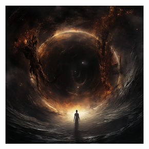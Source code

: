 <p align="center">
  <a href="https://kairos0x42.gitbook.io/archive-of-ascendant-wisdom/">
    <img src="./pancak3_cosmic_black_hole_interstellar_uhd_burnedcharred_Osiris_40dc9ac1-aa11-454d-bdc4-d4a244a26d2b_42.png" alt="Alt text">
  </a>
</p>
